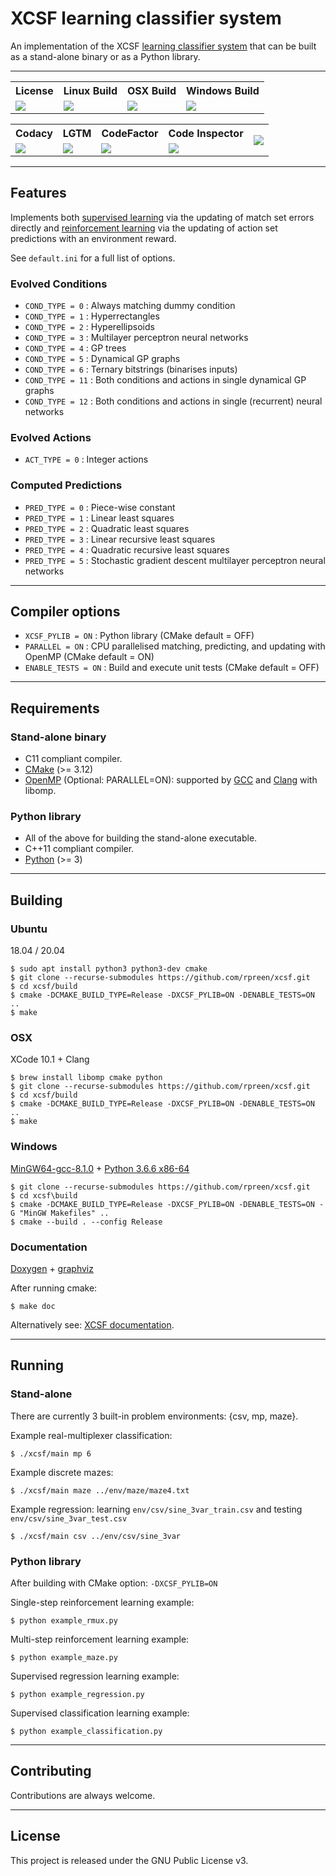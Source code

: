 # XCSF learning classifier system

An implementation of the XCSF [learning classifier system](https://en.wikipedia.org/wiki/Learning_classifier_system) that can be built as a stand-alone binary or as a Python library.

*******************************************************************************

<table>
    <tr>
        <th>License</th>
        <th>Linux Build</th>
        <th>OSX Build</th>
        <th>Windows Build</th>
    </tr>
    <tr>
        <td><a href="http://www.gnu.org/licenses/gpl-3.0"><img src="https://img.shields.io/badge/License-GPL%20v3-blue.svg"></a></td>
        <td><a href="https://travis-ci.com/rpreen/xcsf"><img src="https://api.travis-ci.com/rpreen/xcsf.svg?branch=master"></a></td>
        <td><a href="https://travis-ci.com/rpreen/xcsf"><img src="https://api.travis-ci.com/rpreen/xcsf.svg?branch=master"></a></td>
        <td><a href="https://ci.appveyor.com/project/rpreen/xcsf"><img src="https://ci.appveyor.com/api/projects/status/s4xge68jmlbam005?svg=true"></a></td>
    </tr>
</table>

<table>
    <tr>
        <th>Codacy</th>
        <th>LGTM</th>
        <th>CodeFactor</th>
        <th>Code Inspector</th>
        <th rowspan=2><a href="https://sonarcloud.io/dashboard?id=rpreen_xcsf"><img src="https://sonarcloud.io/api/project_badges/quality_gate?project=rpreen_xcsf"></a></th>
    </tr>
    <tr>
        <td><a href="https://www.codacy.com/app/rpreen/xcsf"><img src="https://api.codacy.com/project/badge/Grade/2213b9ad4e034482bf058d4598d1618b"></a></td>
        <td><a href="https://lgtm.com/projects/g/rpreen/xcsf/context:cpp"><img src="https://img.shields.io/lgtm/grade/cpp/g/rpreen/xcsf.svg?logo=lgtm&logoWidth=18"></a></td>
        <td><a href="https://www.codefactor.io/repository/github/rpreen/xcsf"><img src="https://www.codefactor.io/repository/github/rpreen/xcsf/badge"></a></td>
        <td><a href="https://www.code-inspector.com/public/project/2064/xcsf/dashboard"><img src="https://www.code-inspector.com/project/2064/status/svg"></a></td>
    </tr>
</table>

*******************************************************************************

## Features

Implements both [supervised learning](https://en.wikipedia.org/wiki/Supervised_learning) via the updating of match set errors directly and [reinforcement learning](https://en.wikipedia.org/wiki/Reinforcement_learning) via the updating of action set predictions with an environment reward.

See `default.ini` for a full list of options.

### Evolved Conditions

* `COND_TYPE = 0` : Always matching dummy condition
* `COND_TYPE = 1` : Hyperrectangles
* `COND_TYPE = 2` : Hyperellipsoids
* `COND_TYPE = 3` : Multilayer perceptron neural networks
* `COND_TYPE = 4` : GP trees
* `COND_TYPE = 5` : Dynamical GP graphs
* `COND_TYPE = 6` : Ternary bitstrings (binarises inputs)
* `COND_TYPE = 11` : Both conditions and actions in single dynamical GP graphs
* `COND_TYPE = 12` : Both conditions and actions in single (recurrent) neural networks

### Evolved Actions

* `ACT_TYPE = 0` : Integer actions

### Computed Predictions

* `PRED_TYPE = 0` : Piece-wise constant
* `PRED_TYPE = 1` : Linear least squares
* `PRED_TYPE = 2` : Quadratic least squares
* `PRED_TYPE = 3` : Linear recursive least squares
* `PRED_TYPE = 4` : Quadratic recursive least squares
* `PRED_TYPE = 5` : Stochastic gradient descent multilayer perceptron neural networks

*******************************************************************************

## Compiler options

* `XCSF_PYLIB = ON` : Python library (CMake default = OFF)
* `PARALLEL = ON` : CPU parallelised matching, predicting, and updating with OpenMP (CMake default = ON)
* `ENABLE_TESTS = ON` : Build and execute unit tests (CMake default = OFF)
  
*******************************************************************************

## Requirements

### Stand-alone binary
 
* C11 compliant compiler.
* [CMake](https://www.cmake.org "CMake") (>= 3.12)
* [OpenMP](https://www.openmp.org "OpenMP") (Optional: PARALLEL=ON): supported by [GCC](https://gcc.gnu.org "GCC") and [Clang](https://clang.llvm.org "clang") with libomp.

### Python library
 
* All of the above for building the stand-alone executable.
* C++11 compliant compiler.
* [Python](https://www.python.org "Python") (>= 3)

*******************************************************************************

## Building

### Ubuntu

18.04 / 20.04

```
$ sudo apt install python3 python3-dev cmake
$ git clone --recurse-submodules https://github.com/rpreen/xcsf.git
$ cd xcsf/build
$ cmake -DCMAKE_BUILD_TYPE=Release -DXCSF_PYLIB=ON -DENABLE_TESTS=ON ..
$ make
```

### OSX

XCode 10.1 + Clang

```
$ brew install libomp cmake python
$ git clone --recurse-submodules https://github.com/rpreen/xcsf.git
$ cd xcsf/build
$ cmake -DCMAKE_BUILD_TYPE=Release -DXCSF_PYLIB=ON -DENABLE_TESTS=ON ..
$ make
```

### Windows

[MinGW64-gcc-8.1.0](http://mingw-w64.org) + [Python 3.6.6 x86-64](https://python.org/downloads/windows/)

```
$ git clone --recurse-submodules https://github.com/rpreen/xcsf.git
$ cd xcsf\build
$ cmake -DCMAKE_BUILD_TYPE=Release -DXCSF_PYLIB=ON -DENABLE_TESTS=ON -G "MinGW Makefiles" ..
$ cmake --build . --config Release
```

### Documentation

[Doxygen](http://www.doxygen.nl/download.html) + [graphviz](https://www.graphviz.org/download/)

After running cmake:

```
$ make doc
```

Alternatively see: [XCSF documentation](https://rpreen.github.io/xcsf/).

*******************************************************************************

## Running

### Stand-alone

There are currently 3 built-in problem environments: {csv, mp, maze}.

Example real-multiplexer classification:

```
$ ./xcsf/main mp 6
```

Example discrete mazes:

```
$ ./xcsf/main maze ../env/maze/maze4.txt
```

Example regression: learning `env/csv/sine_3var_train.csv` and testing `env/csv/sine_3var_test.csv`

```
$ ./xcsf/main csv ../env/csv/sine_3var
```

### Python library

After building with CMake option: `-DXCSF_PYLIB=ON`


Single-step reinforcement learning example:

```
$ python example_rmux.py
```

Multi-step reinforcement learning example:

```
$ python example_maze.py
```

Supervised regression learning example:

```
$ python example_regression.py
```

Supervised classification learning example:

```
$ python example_classification.py
```

*******************************************************************************

## Contributing

Contributions are always welcome.

*******************************************************************************

## License

This project is released under the GNU Public License v3.
